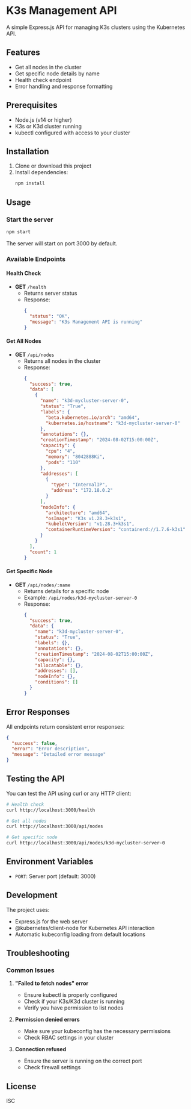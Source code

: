 # K3s Management API

A simple Express.js API for managing K3s clusters using the Kubernetes API.

## Features

- Get all nodes in the cluster
- Get specific node details by name
- Health check endpoint
- Error handling and response formatting

## Prerequisites

- Node.js (v14 or higher)
- K3s or K3d cluster running
- kubectl configured with access to your cluster

## Installation

1. Clone or download this project
2. Install dependencies:
   ```bash
   npm install
   ```

## Usage

### Start the server

```bash
npm start
```

The server will start on port 3000 by default.

### Available Endpoints

#### Health Check

- **GET** `/health`
  - Returns server status
  - Response:
    ```json
    {
      "status": "OK",
      "message": "K3s Management API is running"
    }
    ```

#### Get All Nodes

- **GET** `/api/nodes`
  - Returns all nodes in the cluster
  - Response:
    ```json
    {
      "success": true,
      "data": [
        {
          "name": "k3d-mycluster-server-0",
          "status": "True",
          "labels": {
            "beta.kubernetes.io/arch": "amd64",
            "kubernetes.io/hostname": "k3d-mycluster-server-0"
          },
          "annotations": {},
          "creationTimestamp": "2024-08-02T15:00:00Z",
          "capacity": {
            "cpu": "4",
            "memory": "8042888Ki",
            "pods": "110"
          },
          "addresses": [
            {
              "type": "InternalIP",
              "address": "172.18.0.2"
            }
          ],
          "nodeInfo": {
            "architecture": "amd64",
            "osImage": "K3s v1.28.3+k3s1",
            "kubeletVersion": "v1.28.3+k3s1",
            "containerRuntimeVersion": "containerd://1.7.6-k3s1"
          }
        }
      ],
      "count": 1
    }
    ```

#### Get Specific Node

- **GET** `/api/nodes/:name`
  - Returns details for a specific node
  - Example: `/api/nodes/k3d-mycluster-server-0`
  - Response:
    ```json
    {
      "success": true,
      "data": {
        "name": "k3d-mycluster-server-0",
        "status": "True",
        "labels": {},
        "annotations": {},
        "creationTimestamp": "2024-08-02T15:00:00Z",
        "capacity": {},
        "allocatable": {},
        "addresses": [],
        "nodeInfo": {},
        "conditions": []
      }
    }
    ```

## Error Responses

All endpoints return consistent error responses:

```json
{
  "success": false,
  "error": "Error description",
  "message": "Detailed error message"
}
```

## Testing the API

You can test the API using curl or any HTTP client:

```bash
# Health check
curl http://localhost:3000/health

# Get all nodes
curl http://localhost:3000/api/nodes

# Get specific node
curl http://localhost:3000/api/nodes/k3d-mycluster-server-0
```

## Environment Variables

- `PORT`: Server port (default: 3000)

## Development

The project uses:

- Express.js for the web server
- @kubernetes/client-node for Kubernetes API interaction
- Automatic kubeconfig loading from default locations

## Troubleshooting

### Common Issues

1. **"Failed to fetch nodes" error**

   - Ensure kubectl is properly configured
   - Check if your K3s/K3d cluster is running
   - Verify you have permission to list nodes

2. **Permission denied errors**

   - Make sure your kubeconfig has the necessary permissions
   - Check RBAC settings in your cluster

3. **Connection refused**
   - Ensure the server is running on the correct port
   - Check firewall settings

## License

ISC
